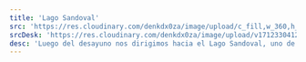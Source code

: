 ```yaml
---
title: 'Lago Sandoval'
src: 'https://res.cloudinary.com/denkdx0za/image/upload/c_fill,w_360,h_203,ar_16:9/v1712331156/snadovalLago_ze8xjq.png'
srcDesk: 'https://res.cloudinary.com/denkdx0za/image/upload/v1712330412/LAGO-SANDOBAL_Mesa-de-trabajo-1_gulqs9.png'
desc: 'Luego del desayuno nos dirigimos hacia el Lago Sandoval, uno de los más grandes de la Reserva Nacional de Tambopata, donde apreciaremos gran variedad de aves y monos de diferentes especies. Retornamos al Lodge para disfrutar de un almuerzo típico.'
---
```




